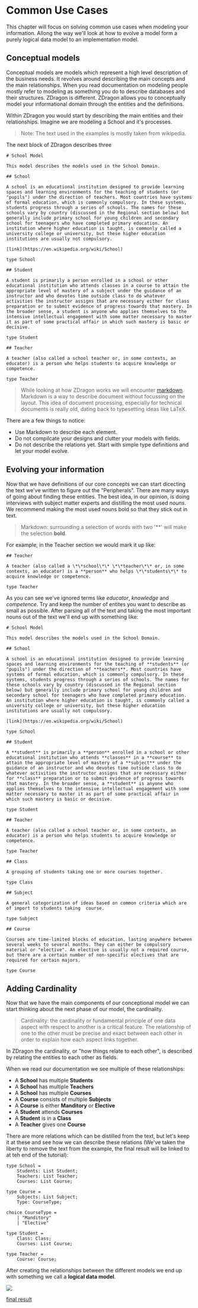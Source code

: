 <link src="style.css" rel="stylesheet" type="text/css"/>

# Common Use Cases

This chapter will focus on solving common use cases when modeling your information. Allong the way
we'll look at how to evolve a model form a purely logical data model to an implementation model.

## Conceptual models

Conceptual models are models which represent a high level description of the business needs. It
revolves around describing the main concepts and the main relationships. When you read documentation
on modeling people mostly refer to modeling as something you do to describe databases and their
structures. ZDragon is different. ZDragon allows you to conceptually model your informational domain
through the entities and the definitions.

Within ZDragon you would start by describing the main entities and their relationships. Imagine we
are modeling a School and it's processes.

> Note: The text used in the examples is mostly taken from wikipedia.

The next block of ZDragon describes three

```
# School Model

This model describes the models used in the School Domain.

## School

A school is an educational institution designed to provide learning spaces and learning environments for the teaching of students (or "pupils") under the direction of teachers. Most countries have systems of formal education, which is commonly compulsory. In these systems, students progress through a series of schools. The names for these schools vary by country (discussed in the Regional section below) but generally include primary school for young children and secondary school for teenagers who have completed primary education. An institution where higher education is taught, is commonly called a university college or university, but these higher education institutions are usually not compulsory.

[link](https://en.wikipedia.org/wiki/School)

type School

## Student

A student is primarily a person enrolled in a school or other educational institution who attends classes in a course to attain the appropriate level of mastery of a subject under the guidance of an instructor and who devotes time outside class to do whatever activities the instructor assigns that are necessary either for class preparation or to submit evidence of progress towards that mastery. In the broader sense, a student is anyone who applies themselves to the intensive intellectual engagement with some matter necessary to master it as part of some practical affair in which such mastery is basic or decisive.

type Student

## Teacher

A teacher (also called a school teacher or, in some contexts, an educator) is a person who helps students to acquire knowledge or competence.

type Teacher
```

> While looking at how ZDragon works we will encounter [markdown](https://commonmark.org). Markdown
> is a way to describe document without focussing on the layout. This idea of document processing,
> especially for technical documents is really old, dating back to typesetting ideas like LaTeX.

There are a few things to notice:

- Use Markdown to describe each element.
- Do not compilcate your designs and clutter your models with fields.
- Do not describe the relations yet. Start with simple type definitions and let your model evolve.

## Evolving your information

Now that we have definitions of our core concepts we can start dicecting the text we've written to
figure out the "Peripherals". There are many ways of going about finding these entities. The best
idea, in our opinion, is doing interviews with subject matter experts and distilling the most used
_nouns_. We recommend making the most used nouns bold so that they stick out in text.

> Markdown: surrounding a selection of words with two '\*\*' will make the selection **bold**.

For example, in the Teacher section we would mark it up like:

```
## Teacher

A teacher (also called a \*\*school\*\* \*\*teacher\*\* or, in some contexts, an educator) is a **person** who helps \*\*students\*\* to acquire knowledge or competence.

type Teacher
```

As you can see we've ignored terms like _educator_, _knowledge_ and _competence_. Try and keep the
number of entites you want to describe as small as possible. After parsing all of the text and
taking the most important nouns out of the text we'll end up with something like:

```
# School Model

This model describes the models used in the School Domain.

## School

A school is an educational institution designed to provide learning spaces and learning environments for the teaching of **students** (or "pupils") under the direction of **teachers**. Most countries have systems of formal education, which is commonly compulsory. In these systems, students progress through a series of schools. The names for these schools vary by country (discussed in the Regional section below) but generally include primary school for young children and secondary school for teenagers who have completed primary education. An institution where higher education is taught, is commonly called a university college or university, but these higher education institutions are usually not compulsory.

[link](https://en.wikipedia.org/wiki/School)

type School

## Student

A **student** is primarily a **person** enrolled in a school or other educational institution who attends **classes** in a **course** to attain the appropriate level of mastery of a **subject** under the guidance of an instructor and who devotes time outside class to do whatever activities the instructor assigns that are necessary either for **class** preparation or to submit evidence of progress towards that mastery. In the broader sense, a **student** is anyone who applies themselves to the intensive intellectual engagement with some matter necessary to master it as part of some practical affair in which such mastery is basic or decisive.

type Student

## Teacher

A teacher (also called a school teacher or, in some contexts, an educator) is a person who helps students to acquire knowledge or competence.

type Teacher

## Class

A grouping of students taking one or more courses together.

type Class

## Subject

A general categorization of ideas based on common criteria which are of import to students taking  course.

type Subject

## Course

Courses are time-limited blocks of education, lasting anywhere between several weeks to several months. They can either be compulsory material or "elective". An elective is usually not a required course, but there are a certain number of non-specific electives that are required for certain majors.

type Course

```

## Adding Cardinality

Now that we have the main components of our conceptional model we can start thinking about the next
phase of our model, the cardinality.

> Cardinality: the cardinality or fundamental principle of one data aspect with respect to another
> is a critical feature. The relationship of one to the other must be precise and exact between each
> other in order to explain how each aspect links together.

In ZDragon the cardinality, or "how things relate to each other", is described by relating the
entities to each other as fields.

When we read our documentation we see multiple of these relationships:

- A **School** has multiple **Students**
- A **School** has multiple **Teachers**
- A **School** has multiple **Courses**
- A **Course** consists of multiple **Subjects**
- A **Course** is either **Manditory** or **Elective**
- A **Student** attends **Courses**
- A **Student** is in a **Class**
- A **Teacher** gives one **Course**

There are more relations which can be distilled from the text, but let's keep it at these and see
how we can describe these relations (We've taken the liberty to remove the text from the example,
the final result will be linked to at teh end of the tutorial):

```
type School =
    Students: List Student;
    Teachers: List Teacher;
    Courses: List Course;

type Course =
    Subjects: List Subject;
    Type: CourseType;

choice CourseType =
    | "Manditory"
    | "Elective"

type Student =
    Class: Class;
    Courses: List Course;

type Teacher =
    Course: Course;
```

After creating the relationships between the different models we end up with something we call a
**logical data model**.

<div style="width: 300px">
<img src="./assets/SchoolModel01.png" />
</div>

[final result](./assets/School.car)
